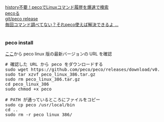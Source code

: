 [history不要！pecoでLinuxコマンド履歴を爆速で検索](https://suwaru.tokyo/history%E4%B8%8D%E8%A6%81%EF%BC%81peco%E3%81%A7linux%E3%82%B3%E3%83%9E%E3%83%B3%E3%83%89%E5%B1%A5%E6%AD%B4%E3%82%92%E7%88%86%E9%80%9F%E3%81%A7%E6%A4%9C%E7%B4%A2/)<br/>
[pecoる](https://qiita.com/tmsanrinsha/items/72cebab6cd448704e366)<br/>
[git/peco release](https://github.com/peco/peco/releases/)<br/>
[毎回コマンド調べてない？それpeco使えば解決できるよ ...](https://webcache.googleusercontent.com/search?q=cache:xhc8LHioYzAJ:https://blog.dais0n.net/peco/+&cd=8&hl=ja&ct=clnk&gl=jp)<br/>
<br/>

### peco install
[ここ](https://github.com/peco/peco/releases/)から peco linux 版の最新バージョンの URL を確認<br/>
<pre>
# 確認した URL から peco をダウンロードする
sudo wget https://github.com/peco/peco/releases/download/v0.5.7/peco_linux_amd64.tar.gz
sudo tar xzvf peco_linux_386.tar.gz
sudo rm peco_linux_386.tar.gz
cd peco_linux_386
sudo chmod +x peco
 
# PATH が通っているところにファイルをコピー
sudo cp peco /usr/local/bin
cd ..
sudo rm -r peco_linux_386/
</pre>
